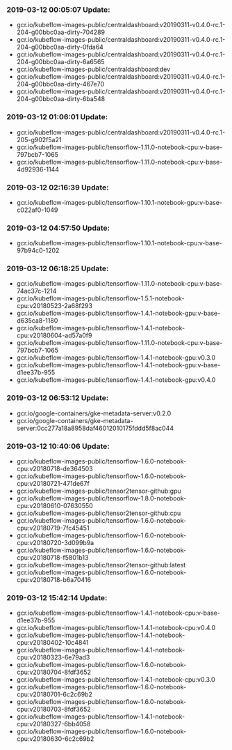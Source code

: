 ### 2019-03-12 00:05:07 Update:

- gcr.io/kubeflow-images-public/centraldashboard:v20190311-v0.4.0-rc.1-204-g00bbc0aa-dirty-704289
- gcr.io/kubeflow-images-public/centraldashboard:v20190311-v0.4.0-rc.1-204-g00bbc0aa-dirty-0fda64
- gcr.io/kubeflow-images-public/centraldashboard:v20190311-v0.4.0-rc.1-204-g00bbc0aa-dirty-6a6565
- gcr.io/kubeflow-images-public/centraldashboard:dev
- gcr.io/kubeflow-images-public/centraldashboard:v20190311-v0.4.0-rc.1-204-g00bbc0aa-dirty-467e70
- gcr.io/kubeflow-images-public/centraldashboard:v20190311-v0.4.0-rc.1-204-g00bbc0aa-dirty-6ba548
### 2019-03-12 01:06:01 Update:

- gcr.io/kubeflow-images-public/centraldashboard:v20190311-v0.4.0-rc.1-205-g902f5a21
- gcr.io/kubeflow-images-public/tensorflow-1.11.0-notebook-cpu:v-base-797bcb7-1065
- gcr.io/kubeflow-images-public/tensorflow-1.11.0-notebook-cpu:v-base-4d92936-1144
### 2019-03-12 02:16:39 Update:

- gcr.io/kubeflow-images-public/tensorflow-1.10.1-notebook-gpu:v-base-c022af0-1049
### 2019-03-12 04:57:50 Update:

- gcr.io/kubeflow-images-public/tensorflow-1.10.1-notebook-cpu:v-base-97b94c0-1202
### 2019-03-12 06:18:25 Update:

- gcr.io/kubeflow-images-public/tensorflow-1.11.0-notebook-cpu:v-base-74ac37c-1214
- gcr.io/kubeflow-images-public/tensorflow-1.5.1-notebook-cpu:v20180523-2a68f293
- gcr.io/kubeflow-images-public/tensorflow-1.4.1-notebook-gpu:v-base-d635ca8-1180
- gcr.io/kubeflow-images-public/tensorflow-1.4.1-notebook-cpu:v20180604-ad57a0f9
- gcr.io/kubeflow-images-public/tensorflow-1.11.0-notebook-cpu:v-base-797bcb7-1065
- gcr.io/kubeflow-images-public/tensorflow-1.4.1-notebook-gpu:v0.3.0
- gcr.io/kubeflow-images-public/tensorflow-1.4.1-notebook-gpu:v-base-d1ee37b-955
- gcr.io/kubeflow-images-public/tensorflow-1.4.1-notebook-gpu:v0.4.0
### 2019-03-12 06:53:12 Update:

- gcr.io/google-containers/gke-metadata-server:v0.2.0
- gcr.io/google-containers/gke-metadata-server:0cc277a18a8958daf46012010175fddd5f8ac044
### 2019-03-12 10:40:06 Update:

- gcr.io/kubeflow-images-public/tensorflow-1.6.0-notebook-cpu:v20180718-de364503
- gcr.io/kubeflow-images-public/tensorflow-1.6.0-notebook-cpu:v20180721-471de67f
- gcr.io/kubeflow-images-public/tensor2tensor-github:gpu
- gcr.io/kubeflow-images-public/tensorflow-1.8.0-notebook-cpu:v20180610-07630550
- gcr.io/kubeflow-images-public/tensor2tensor-github:cpu
- gcr.io/kubeflow-images-public/tensorflow-1.6.0-notebook-cpu:v20180719-7fc45451
- gcr.io/kubeflow-images-public/tensorflow-1.6.0-notebook-cpu:v20180720-3d099b9a
- gcr.io/kubeflow-images-public/tensorflow-1.6.0-notebook-cpu:v20180718-f5801b13
- gcr.io/kubeflow-images-public/tensor2tensor-github:latest
- gcr.io/kubeflow-images-public/tensorflow-1.6.0-notebook-cpu:v20180718-b6a70416
### 2019-03-12 15:42:14 Update:

- gcr.io/kubeflow-images-public/tensorflow-1.4.1-notebook-cpu:v-base-d1ee37b-955
- gcr.io/kubeflow-images-public/tensorflow-1.4.1-notebook-cpu:v0.4.0
- gcr.io/kubeflow-images-public/tensorflow-1.4.1-notebook-cpu:v20180402-10c4841
- gcr.io/kubeflow-images-public/tensorflow-1.4.1-notebook-cpu:v20180323-6e79ad3
- gcr.io/kubeflow-images-public/tensorflow-1.6.0-notebook-cpu:v20180704-8fdf3652
- gcr.io/kubeflow-images-public/tensorflow-1.4.1-notebook-cpu:v0.3.0
- gcr.io/kubeflow-images-public/tensorflow-1.6.0-notebook-cpu:v20180701-6c2c69b2
- gcr.io/kubeflow-images-public/tensorflow-1.6.0-notebook-cpu:v20180703-8fdf3652
- gcr.io/kubeflow-images-public/tensorflow-1.4.1-notebook-cpu:v20180327-6bb4058
- gcr.io/kubeflow-images-public/tensorflow-1.6.0-notebook-cpu:v20180630-6c2c69b2
